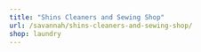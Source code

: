 ```yaml
---
title: "Shins Cleaners and Sewing Shop"
url: /savannah/shins-cleaners-and-sewing-shop/
shop: laundry
---
```

